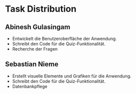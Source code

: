 # **Task Distribution**

## Abinesh Gulasingam
- Entwickelt die Benutzeroberfläche der Anwendung.
- Schreibt den Code für die Quiz-Funktionalität.
- Recherche der Fragen
## Sebastian Nieme
- Erstellt visuelle Elemente und Grafiken für die Anwendung.
- Schreibt den Code für die Quiz-Funktionalität.
- Datenbankpflege
